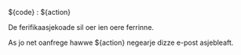 ${code} : ${action}

De ferifikaasjekoade sil oer ien oere ferrinne.

As jo ​​​​net oanfrege hawwe ${action} negearje dizze e-post asjebleaft.
